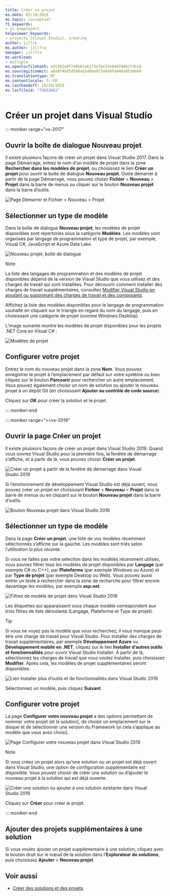 ```yaml
---
title: Créer un projet
ms.date: 03/19/2019
ms.topic: conceptual
f1_keywords:
- vs.newproject
helpviewer_keywords:
- projects [Visual Studio], creating
author: jillre
ms.author: jillfra
manager: jillfra
ms.workload:
- multiple
ms.openlocfilehash: a35302e8f749563ab173e7be15e944f8462fdb18
ms.sourcegitcommit: a8e8f4bd5d508da34bbe9f2d4d9fa94da0539de0
ms.translationtype: MT
ms.contentlocale: fr-FR
ms.lasthandoff: 10/19/2019
ms.locfileid: "72652652"
---
```

# <a name="create-a-new-project-in-visual-studio"></a>Créer un projet dans Visual Studio

::: moniker range="vs-2017"

## <a name="open-the-new-project-dialog"></a>Ouvrir la boîte de dialogue Nouveau projet

Il existe plusieurs façons de créer un projet dans Visual Studio 2017. Dans la page Démarrage, entrez le nom d’un modèle de projet dans la zone **Rechercher dans les modèles de projet**, ou choisissez le lien **Créer un projet** pour ouvrir la boîte de dialogue **Nouveau projet**. Outre démarrer à partir de la page Démarrage, vous pouvez choisir **Fichier** > **Nouveau** > **Projet** dans la barre de menus ou cliquer sur le bouton **Nouveau projet** dans la barre d’outils.

![Page Démarrer et Fichier > Nouveau > Projet](./media/vside-newproject1.png)

## <a name="select-a-template-type"></a>Sélectionner un type de modèle

Dans la boîte de dialogue **Nouveau projet**, les modèles de projet disponibles sont répertoriés sous la catégorie **Modèles**. Les modèles sont organisés par langage de programmation et type de projet, par exemple, Visual C#, JavaScript et Azure Data Lake.

![Nouveau projet, boîte de dialogue](./media/vside-newproject-templates-list.png)

> [!NOTE]
> La liste des langages de programmation et des modèles de projet disponibles dépend de la version de Visual Studio que vous utilisez et des charges de travail qui sont installées. Pour découvrir comment installer des charges de travail supplémentaires, consultez [Modifier Visual Studio en ajoutant ou supprimant des charges de travail et des composants](../install/modify-visual-studio.md).

Affichez la liste des modèles disponibles pour le langage de programmation souhaité en cliquant sur le triangle en regard du nom du langage, puis en choisissant une catégorie de projet (comme Windows Desktop).

L’image suivante montre les modèles de projet disponibles pour les projets .NET Core en Visual C# :

![Modèles de projet](./media/new-project-dialog-net-core.png)

## <a name="configure-your-project"></a>Configurer votre projet

Entrez le nom du nouveau projet dans la zone **Nom**. Vous pouvez enregistrer le projet à l’emplacement par défaut sur votre système ou bien cliquez sur le bouton **Parcourir** pour rechercher un autre emplacement. Vous pouvez également choisir un nom de solution ou ajouter le nouveau projet à un dépôt Git (en choisissant **Ajouter au contrôle de code source**).

Cliquez sur **OK** pour créer la solution et le projet.

::: moniker-end

::: moniker range=">=vs-2019"

## <a name="open-the-create-a-new-project-page"></a>Ouvrir la page Créer un projet

Il existe plusieurs façons de créer un projet dans Visual Studio 2019. Quand vous ouvrez Visual Studio pour la première fois, la fenêtre de démarrage s’affiche, et à partir de là, vous pouvez choisir **Créer un projet**.

![Créer un projet à partir de la fenêtre de démarrage dans Visual Studio 2019](media/vs-2019/start-window-create-new-project.png)

Si l’environnement de développement Visual Studio est déjà ouvert, vous pouvez créer un projet en choisissant **Fichier** > **Nouveau** > **Projet** dans la barre de menus ou en cliquant sur le bouton **Nouveau projet** dans la barre d’outils.

![Bouton Nouveau projet dans Visual Studio 2019](media/vs-2019/new-project-button.png)

## <a name="select-a-template-type"></a>Sélectionner un type de modèle

Dans la page **Créer un projet**, une liste de vos modèles récemment sélectionnés s’affiche sur la gauche. Les modèles sont triés selon l’*utilisation la plus récente*.

Si vous ne faites pas votre sélection dans les modèles récemment utilisés, vous pouvez filtrer tous les modèles de projet disponibles par **Langage** (par exemple C# ou C++), par **Plateforme** (par exemple Windows ou Azure) et par **Type de projet** (par exemple Desktop ou Web). Vous pouvez aussi entrer un texte à rechercher dans la zone de recherche pour filtrer encore davantage les modèles, par exemple **asp.net**.

![Filtres de modèle de projet dans Visual Studio 2019](media/vs-2019/create-new-project-filters.png)

Les étiquettes qui apparaissent sous chaque modèle correspondent aux trois filtres de liste déroulante (Langage, Plateforme et Type de projet).

> [!TIP]
> Si vous ne voyez pas le modèle que vous recherchez, il vous manque peut-être une charge de travail pour Visual Studio. Pour installer des charges de travail supplémentaires, par exemple **Développement Azure** ou **Développement mobile en .NET**, cliquez sur le lien **Installer d’autres outils et fonctionnalités** pour ouvrir Visual Studio Installer. À partir de là, sélectionnez les charges de travail que vous voulez installer, puis choisissez **Modifier**. Après cela, les modèles de projet supplémentaires seront disponibles.
>
> ![Lien Installer plus d’outils et de fonctionnalités dans Visual Studio 2019](media/vs-2019/install-more-tools-features.png)

Sélectionnez un modèle, puis cliquez **Suivant**.

## <a name="configure-your-project"></a>Configurer votre projet

La page **Configurer votre nouveau projet** a des options permettant de nommer votre projet (et la solution), de choisir un emplacement sur le disque et de sélectionner une version du Framework (si cela s’applique au modèle que vous avez choisi).

![Page Configurer votre nouveau projet dans Visual Studio 2019](media/vs-2019/configure-new-project.png)

> [!NOTE]
> Si vous créez un projet alors qu’une solution ou un projet est déjà ouvert dans Visual Studio, une option de configuration supplémentaire est disponible. Vous pouvez choisir de créer une solution ou d’ajouter le nouveau projet à la solution qui est déjà ouverte.
>
> ![Créer une solution ou ajouter à une solution existante dans Visual Studio 2019](media/vs-2019/configure-new-project-solution.png)

Cliquez sur **Créer** pour créer le projet.

::: moniker-end

## <a name="add-additional-projects-to-a-solution"></a>Ajouter des projets supplémentaires à une solution

Si vous voulez ajouter un projet supplémentaire à une solution, cliquez avec le bouton droit sur le nœud de la solution dans l’**Explorateur de solutions**, puis choisissez **Ajouter** > **Nouveau projet**.

## <a name="see-also"></a>Voir aussi

- [Créer des solutions et des projets](creating-solutions-and-projects.md)
